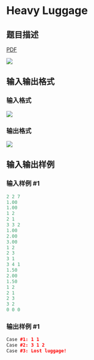 # Heavy Luggage

## 题目描述

[problemUrl]: https://uva.onlinejudge.org/index.php?option=com_onlinejudge&Itemid=8&category=862&page=show_problem&problem=4856

[PDF](https://uva.onlinejudge.org/external/129/p12977.pdf)

![](https://cdn.luogu.com.cn/upload/vjudge_pic/UVA12977/7271ec7aae3617a991bf9af9d733666aec87076c.png)

## 输入输出格式

### 输入格式

![](https://cdn.luogu.com.cn/upload/vjudge_pic/UVA12977/2c8bcecae16f6af634c06dcdb6e1fbb99d8b4f0e.png)

### 输出格式

![](https://cdn.luogu.com.cn/upload/vjudge_pic/UVA12977/a48ab3c58c566303d6db6797bb9fb747509d4488.png)

## 输入输出样例

### 输入样例 #1

```cpp
2 2 7
1.00
1.00
1 2
2 1
3 3 2
1.00
2.00
3.00
1 2
2 3
3 1
3 4 1
1.50
2.00
1.50
1 2
2 1
2 3
3 2
0 0 0
```


### 输出样例 #1

```cpp
Case #1: 1 1
Case #2: 3 1 2
Case #3: Lost luggage!
```


